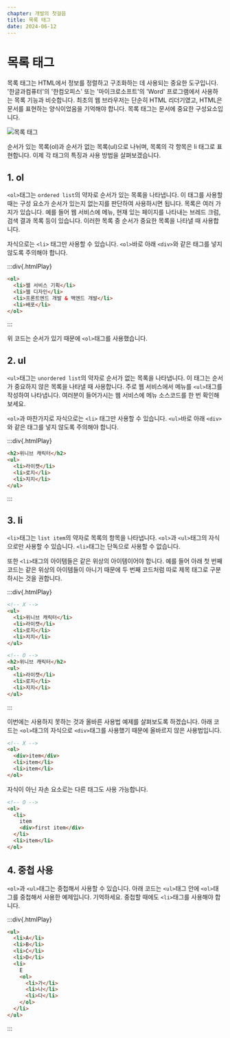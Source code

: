 ```yaml
---
chapter: 개발의 첫걸음
title: 목록 태그
date: 2024-06-12
---
```


# 목록 태그

목록 태그는 HTML에서 정보를 정렬하고 구조화하는 데 사용되는 중요한 도구입니다. '한글과컴퓨터'의 '한컴오피스' 또는 '마이크로소프트'의 'Word' 프로그램에서 사용하는 목록 기능과 비슷합니다. 최초의 웹 브라우저는 단순히 HTML 리더기였고, HTML은 문서를 표현하는 양식이었음을 기억해야 합니다. 목록 태그는 문서에 중요한 구성요소입니다.

![목록 태그](/images/basecamp-html-css/chapter01/01-9.png)

순서가 있는 목록(ol)과 순서가 없는 목록(ul)으로 나뉘며, 목록의 각 항목은 li 태그로 표현합니다. 이제 각 태그의 특징과 사용 방법을 살펴보겠습니다.

## 1. ol

`<ol>`태그는 `ordered list`의 약자로 순서가 있는 목록을 나타냅니다. 이 태그를 사용할 때는 구성 요소가 순서가 있는지 없는지를 판단하여 사용하시면 됩니다. 목록은 여러 가지가 있습니다. 예를 들어 웹 서비스에 메뉴, 현재 있는 페이지를 나타내는 브레드 크럼, 검색 결과 목록 등이 있습니다. 이러한 목록 중 순서가 중요한 목록을 나타낼 때 사용합니다.

자식으로는 `<li>` 태그만 사용할 수 있습니다. `<ol>`바로 아래 `<div>`와 같은 태그를 넣지 않도록 주의해야 합니다.

:::div{.htmlPlay}

```html
<ol>
  <li>웹 서비스 기획</li>
  <li>웹 디자인</li>
  <li>프론트엔드 개발 & 백엔드 개발</li>
  <li>배포</li>
</ol>
```

:::

위 코드는 순서가 있기 때문에 `<ol>`태그를 사용했습니다.

## 2. ul

`<ul>`태그는 `unordered list`의 약자로 순서가 없는 목록을 나타냅니다. 이 태그는 순서가 중요하지 않은 목록을 나타낼 때 사용합니다. 주로 웹 서비스에서 메뉴를 `<ul>`태그를 작성하여 나타냅니다. 여러분이 들어가시는 웹 서비스에 메뉴 소스코드를 한 번 확인해 보세요.

`<ol>`과 마찬가지로 자식으로는 `<li>` 태그만 사용할 수 있습니다. `<ul>`바로 아래 `<div>`와 같은 태그를 넣지 않도록 주의해야 합니다.

:::div{.htmlPlay}

```html
<h2>위니브 캐릭터</h2>
<ul>
  <li>라이캣</li>
  <li>로지</li>
  <li>지지</li>
</ul>
```

:::

## 3. li

`<li>`태그는 `list item`의 약자로 목록의 항목을 나타냅니다. `<ol>`과 `<ul>`태그의 자식으로만 사용할 수 있습니다. `<li>`태그는 단독으로 사용할 수 없습니다.

또한 `<li>`태그의 아이템들은 같은 위상의 아이템이어야 합니다. 예를 들어 아래 첫 번째 코드는 같은 위상의 아이템들이 아니기 때문에 두 번째 코드처럼 따로 제목 태그로 구분하시는 것을 권합니다.

:::div{.htmlPlay}

```html
<!-- X -->
<ul>
  <li>위니브 캐릭터</li>
  <li>라이캣</li>
  <li>로지</li>
  <li>지지</li>
</ul>

<!-- O -->
<h2>위니브 캐릭터</h2>
<ul>
  <li>라이캣</li>
  <li>로지</li>
  <li>지지</li>
</ul>
```

:::

이번에는 사용하지 못하는 것과 올바른 사용법 예제를 살펴보도록 하겠습니다. 아래 코드는 `<ol>`태그의 자식으로 `<div>`태그를 사용했기 때문에 올바르지 않은 사용법입니다.

```html
<!-- X -->
<ol>
  <div>item</div>
  <li>item</li>
  <li>item</li>
</ol>
```

자식이 아닌 자손 요소로는 다른 태그도 사용 가능합니다.

```html
<!-- O -->
<ol>
  <li>
    item
    <div>first item</div>
  </li>
  <li>item</li>
</ol>
```

## 4. 중첩 사용

`<ol>`과 `<ul>`태그는 중첩해서 사용할 수 있습니다. 아래 코드는 `<ul>`태그 안에 `<ol>`태그를 중첩해서 사용한 예제입니다. 기억하세요. 중첩할 때에도 `<li>`태그를 사용해야 합니다.

:::div{.htmlPlay}

```html
<ul>
  <li>A</li>
  <li>B</li>
  <li>C</li>
  <li>D</li>
  <li>
    E
    <ol>
      <li>가</li>
      <li>나</li>
      <li>다</li>
    </ol>
  </li>
</ul>
```

:::
